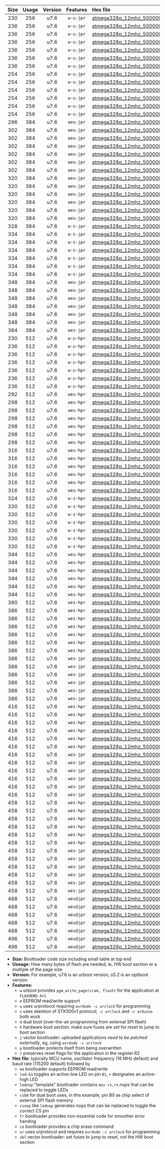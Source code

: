 |Size|Usage|Version|Features|Hex file|
|:-:|:-:|:-:|:-:|:--|
|230|256|u7.6|`w-u-jpr`|[atmega328p_12mhz_500000bps_ur_vbl.hex](https://raw.githubusercontent.com/stefanrueger/urboot/main/bootloaders/atmega328p/fcpu_12mhz/500000_bps/atmega328p_12mhz_500000bps_ur_vbl.hex)|
|236|256|u7.6|`w-u-jpr`|[atmega328p_12mhz_500000bps_led+b1_ur_vbl.hex](https://raw.githubusercontent.com/stefanrueger/urboot/main/bootloaders/atmega328p/fcpu_12mhz/500000_bps/atmega328p_12mhz_500000bps_led+b1_ur_vbl.hex)|
|236|256|u7.6|`w-u-jpr`|[atmega328p_12mhz_500000bps_led+b5_ur_vbl.hex](https://raw.githubusercontent.com/stefanrueger/urboot/main/bootloaders/atmega328p/fcpu_12mhz/500000_bps/atmega328p_12mhz_500000bps_led+b5_ur_vbl.hex)|
|236|256|u7.6|`w-u-jpr`|[atmega328p_12mhz_500000bps_led+d5_ur_vbl.hex](https://raw.githubusercontent.com/stefanrueger/urboot/main/bootloaders/atmega328p/fcpu_12mhz/500000_bps/atmega328p_12mhz_500000bps_led+d5_ur_vbl.hex)|
|236|256|u7.6|`w-u-jpr`|[atmega328p_12mhz_500000bps_led-b1_ur_vbl.hex](https://raw.githubusercontent.com/stefanrueger/urboot/main/bootloaders/atmega328p/fcpu_12mhz/500000_bps/atmega328p_12mhz_500000bps_led-b1_ur_vbl.hex)|
|236|256|u7.6|`w-u-jpr`|[atmega328p_12mhz_500000bps_led-d5_ur_vbl.hex](https://raw.githubusercontent.com/stefanrueger/urboot/main/bootloaders/atmega328p/fcpu_12mhz/500000_bps/atmega328p_12mhz_500000bps_led-d5_ur_vbl.hex)|
|236|256|u7.6|`w-u-jpr`|[atmega328p_12mhz_500000bps_lednop_ur_vbl.hex](https://raw.githubusercontent.com/stefanrueger/urboot/main/bootloaders/atmega328p/fcpu_12mhz/500000_bps/atmega328p_12mhz_500000bps_lednop_ur_vbl.hex)|
|254|256|u7.6|`w-u-jpr`|[atmega328p_12mhz_500000bps_led+b1_fr_ur_vbl.hex](https://raw.githubusercontent.com/stefanrueger/urboot/main/bootloaders/atmega328p/fcpu_12mhz/500000_bps/atmega328p_12mhz_500000bps_led+b1_fr_ur_vbl.hex)|
|254|256|u7.6|`w-u-jpr`|[atmega328p_12mhz_500000bps_led+b5_fr_ur_vbl.hex](https://raw.githubusercontent.com/stefanrueger/urboot/main/bootloaders/atmega328p/fcpu_12mhz/500000_bps/atmega328p_12mhz_500000bps_led+b5_fr_ur_vbl.hex)|
|254|256|u7.6|`w-u-jpr`|[atmega328p_12mhz_500000bps_led+d5_fr_ur_vbl.hex](https://raw.githubusercontent.com/stefanrueger/urboot/main/bootloaders/atmega328p/fcpu_12mhz/500000_bps/atmega328p_12mhz_500000bps_led+d5_fr_ur_vbl.hex)|
|254|256|u7.6|`w-u-jpr`|[atmega328p_12mhz_500000bps_led-b1_fr_ur_vbl.hex](https://raw.githubusercontent.com/stefanrueger/urboot/main/bootloaders/atmega328p/fcpu_12mhz/500000_bps/atmega328p_12mhz_500000bps_led-b1_fr_ur_vbl.hex)|
|254|256|u7.6|`w-u-jpr`|[atmega328p_12mhz_500000bps_led-d5_fr_ur_vbl.hex](https://raw.githubusercontent.com/stefanrueger/urboot/main/bootloaders/atmega328p/fcpu_12mhz/500000_bps/atmega328p_12mhz_500000bps_led-d5_fr_ur_vbl.hex)|
|254|256|u7.6|`w-u-jpr`|[atmega328p_12mhz_500000bps_lednop_fr_ur_vbl.hex](https://raw.githubusercontent.com/stefanrueger/urboot/main/bootloaders/atmega328p/fcpu_12mhz/500000_bps/atmega328p_12mhz_500000bps_lednop_fr_ur_vbl.hex)|
|296|384|u7.6|`weu-jpr`|[atmega328p_12mhz_500000bps_ee_ur_vbl.hex](https://raw.githubusercontent.com/stefanrueger/urboot/main/bootloaders/atmega328p/fcpu_12mhz/500000_bps/atmega328p_12mhz_500000bps_ee_ur_vbl.hex)|
|302|384|u7.6|`weu-jpr`|[atmega328p_12mhz_500000bps_ee_led+b1_ur_vbl.hex](https://raw.githubusercontent.com/stefanrueger/urboot/main/bootloaders/atmega328p/fcpu_12mhz/500000_bps/atmega328p_12mhz_500000bps_ee_led+b1_ur_vbl.hex)|
|302|384|u7.6|`weu-jpr`|[atmega328p_12mhz_500000bps_ee_led+b5_ur_vbl.hex](https://raw.githubusercontent.com/stefanrueger/urboot/main/bootloaders/atmega328p/fcpu_12mhz/500000_bps/atmega328p_12mhz_500000bps_ee_led+b5_ur_vbl.hex)|
|302|384|u7.6|`weu-jpr`|[atmega328p_12mhz_500000bps_ee_led+d5_ur_vbl.hex](https://raw.githubusercontent.com/stefanrueger/urboot/main/bootloaders/atmega328p/fcpu_12mhz/500000_bps/atmega328p_12mhz_500000bps_ee_led+d5_ur_vbl.hex)|
|302|384|u7.6|`weu-jpr`|[atmega328p_12mhz_500000bps_ee_led-b1_ur_vbl.hex](https://raw.githubusercontent.com/stefanrueger/urboot/main/bootloaders/atmega328p/fcpu_12mhz/500000_bps/atmega328p_12mhz_500000bps_ee_led-b1_ur_vbl.hex)|
|302|384|u7.6|`weu-jpr`|[atmega328p_12mhz_500000bps_ee_led-d5_ur_vbl.hex](https://raw.githubusercontent.com/stefanrueger/urboot/main/bootloaders/atmega328p/fcpu_12mhz/500000_bps/atmega328p_12mhz_500000bps_ee_led-d5_ur_vbl.hex)|
|302|384|u7.6|`weu-jpr`|[atmega328p_12mhz_500000bps_ee_lednop_ur_vbl.hex](https://raw.githubusercontent.com/stefanrueger/urboot/main/bootloaders/atmega328p/fcpu_12mhz/500000_bps/atmega328p_12mhz_500000bps_ee_lednop_ur_vbl.hex)|
|320|384|u7.6|`weu-jpr`|[atmega328p_12mhz_500000bps_ee_led+b1_fr_ur_vbl.hex](https://raw.githubusercontent.com/stefanrueger/urboot/main/bootloaders/atmega328p/fcpu_12mhz/500000_bps/atmega328p_12mhz_500000bps_ee_led+b1_fr_ur_vbl.hex)|
|320|384|u7.6|`weu-jpr`|[atmega328p_12mhz_500000bps_ee_led+b5_fr_ur_vbl.hex](https://raw.githubusercontent.com/stefanrueger/urboot/main/bootloaders/atmega328p/fcpu_12mhz/500000_bps/atmega328p_12mhz_500000bps_ee_led+b5_fr_ur_vbl.hex)|
|320|384|u7.6|`weu-jpr`|[atmega328p_12mhz_500000bps_ee_led+d5_fr_ur_vbl.hex](https://raw.githubusercontent.com/stefanrueger/urboot/main/bootloaders/atmega328p/fcpu_12mhz/500000_bps/atmega328p_12mhz_500000bps_ee_led+d5_fr_ur_vbl.hex)|
|320|384|u7.6|`weu-jpr`|[atmega328p_12mhz_500000bps_ee_led-b1_fr_ur_vbl.hex](https://raw.githubusercontent.com/stefanrueger/urboot/main/bootloaders/atmega328p/fcpu_12mhz/500000_bps/atmega328p_12mhz_500000bps_ee_led-b1_fr_ur_vbl.hex)|
|320|384|u7.6|`weu-jpr`|[atmega328p_12mhz_500000bps_ee_led-d5_fr_ur_vbl.hex](https://raw.githubusercontent.com/stefanrueger/urboot/main/bootloaders/atmega328p/fcpu_12mhz/500000_bps/atmega328p_12mhz_500000bps_ee_led-d5_fr_ur_vbl.hex)|
|320|384|u7.6|`weu-jpr`|[atmega328p_12mhz_500000bps_ee_lednop_fr_ur_vbl.hex](https://raw.githubusercontent.com/stefanrueger/urboot/main/bootloaders/atmega328p/fcpu_12mhz/500000_bps/atmega328p_12mhz_500000bps_ee_lednop_fr_ur_vbl.hex)|
|328|384|u7.6|`w-s-jpr`|[atmega328p_12mhz_500000bps_vbl.hex](https://raw.githubusercontent.com/stefanrueger/urboot/main/bootloaders/atmega328p/fcpu_12mhz/500000_bps/atmega328p_12mhz_500000bps_vbl.hex)|
|334|384|u7.6|`w-s-jpr`|[atmega328p_12mhz_500000bps_led+b1_vbl.hex](https://raw.githubusercontent.com/stefanrueger/urboot/main/bootloaders/atmega328p/fcpu_12mhz/500000_bps/atmega328p_12mhz_500000bps_led+b1_vbl.hex)|
|334|384|u7.6|`w-s-jpr`|[atmega328p_12mhz_500000bps_led+b5_vbl.hex](https://raw.githubusercontent.com/stefanrueger/urboot/main/bootloaders/atmega328p/fcpu_12mhz/500000_bps/atmega328p_12mhz_500000bps_led+b5_vbl.hex)|
|334|384|u7.6|`w-s-jpr`|[atmega328p_12mhz_500000bps_led+d5_vbl.hex](https://raw.githubusercontent.com/stefanrueger/urboot/main/bootloaders/atmega328p/fcpu_12mhz/500000_bps/atmega328p_12mhz_500000bps_led+d5_vbl.hex)|
|334|384|u7.6|`w-s-jpr`|[atmega328p_12mhz_500000bps_led-b1_vbl.hex](https://raw.githubusercontent.com/stefanrueger/urboot/main/bootloaders/atmega328p/fcpu_12mhz/500000_bps/atmega328p_12mhz_500000bps_led-b1_vbl.hex)|
|334|384|u7.6|`w-s-jpr`|[atmega328p_12mhz_500000bps_led-d5_vbl.hex](https://raw.githubusercontent.com/stefanrueger/urboot/main/bootloaders/atmega328p/fcpu_12mhz/500000_bps/atmega328p_12mhz_500000bps_led-d5_vbl.hex)|
|334|384|u7.6|`w-s-jpr`|[atmega328p_12mhz_500000bps_lednop_vbl.hex](https://raw.githubusercontent.com/stefanrueger/urboot/main/bootloaders/atmega328p/fcpu_12mhz/500000_bps/atmega328p_12mhz_500000bps_lednop_vbl.hex)|
|348|384|u7.6|`weu-jpr`|[atmega328p_12mhz_500000bps_ee_led+b1_fr_ce_ur_vbl.hex](https://raw.githubusercontent.com/stefanrueger/urboot/main/bootloaders/atmega328p/fcpu_12mhz/500000_bps/atmega328p_12mhz_500000bps_ee_led+b1_fr_ce_ur_vbl.hex)|
|348|384|u7.6|`weu-jpr`|[atmega328p_12mhz_500000bps_ee_led+b5_fr_ce_ur_vbl.hex](https://raw.githubusercontent.com/stefanrueger/urboot/main/bootloaders/atmega328p/fcpu_12mhz/500000_bps/atmega328p_12mhz_500000bps_ee_led+b5_fr_ce_ur_vbl.hex)|
|348|384|u7.6|`weu-jpr`|[atmega328p_12mhz_500000bps_ee_led+d5_fr_ce_ur_vbl.hex](https://raw.githubusercontent.com/stefanrueger/urboot/main/bootloaders/atmega328p/fcpu_12mhz/500000_bps/atmega328p_12mhz_500000bps_ee_led+d5_fr_ce_ur_vbl.hex)|
|348|384|u7.6|`weu-jpr`|[atmega328p_12mhz_500000bps_ee_led-b1_fr_ce_ur_vbl.hex](https://raw.githubusercontent.com/stefanrueger/urboot/main/bootloaders/atmega328p/fcpu_12mhz/500000_bps/atmega328p_12mhz_500000bps_ee_led-b1_fr_ce_ur_vbl.hex)|
|348|384|u7.6|`weu-jpr`|[atmega328p_12mhz_500000bps_ee_led-d5_fr_ce_ur_vbl.hex](https://raw.githubusercontent.com/stefanrueger/urboot/main/bootloaders/atmega328p/fcpu_12mhz/500000_bps/atmega328p_12mhz_500000bps_ee_led-d5_fr_ce_ur_vbl.hex)|
|348|384|u7.6|`weu-jpr`|[atmega328p_12mhz_500000bps_ee_lednop_fr_ce_ur_vbl.hex](https://raw.githubusercontent.com/stefanrueger/urboot/main/bootloaders/atmega328p/fcpu_12mhz/500000_bps/atmega328p_12mhz_500000bps_ee_lednop_fr_ce_ur_vbl.hex)|
|384|384|u7.6|`wes-jpr`|[atmega328p_12mhz_500000bps_ee_vbl.hex](https://raw.githubusercontent.com/stefanrueger/urboot/main/bootloaders/atmega328p/fcpu_12mhz/500000_bps/atmega328p_12mhz_500000bps_ee_vbl.hex)|
|230|512|u7.6|`w-u-hpr`|[atmega328p_12mhz_500000bps_ur.hex](https://raw.githubusercontent.com/stefanrueger/urboot/main/bootloaders/atmega328p/fcpu_12mhz/500000_bps/atmega328p_12mhz_500000bps_ur.hex)|
|236|512|u7.6|`w-u-hpr`|[atmega328p_12mhz_500000bps_led+b1_ur.hex](https://raw.githubusercontent.com/stefanrueger/urboot/main/bootloaders/atmega328p/fcpu_12mhz/500000_bps/atmega328p_12mhz_500000bps_led+b1_ur.hex)|
|236|512|u7.6|`w-u-hpr`|[atmega328p_12mhz_500000bps_led+b5_ur.hex](https://raw.githubusercontent.com/stefanrueger/urboot/main/bootloaders/atmega328p/fcpu_12mhz/500000_bps/atmega328p_12mhz_500000bps_led+b5_ur.hex)|
|236|512|u7.6|`w-u-hpr`|[atmega328p_12mhz_500000bps_led+d5_ur.hex](https://raw.githubusercontent.com/stefanrueger/urboot/main/bootloaders/atmega328p/fcpu_12mhz/500000_bps/atmega328p_12mhz_500000bps_led+d5_ur.hex)|
|236|512|u7.6|`w-u-hpr`|[atmega328p_12mhz_500000bps_led-b1_ur.hex](https://raw.githubusercontent.com/stefanrueger/urboot/main/bootloaders/atmega328p/fcpu_12mhz/500000_bps/atmega328p_12mhz_500000bps_led-b1_ur.hex)|
|236|512|u7.6|`w-u-hpr`|[atmega328p_12mhz_500000bps_led-d5_ur.hex](https://raw.githubusercontent.com/stefanrueger/urboot/main/bootloaders/atmega328p/fcpu_12mhz/500000_bps/atmega328p_12mhz_500000bps_led-d5_ur.hex)|
|236|512|u7.6|`w-u-hpr`|[atmega328p_12mhz_500000bps_lednop_ur.hex](https://raw.githubusercontent.com/stefanrueger/urboot/main/bootloaders/atmega328p/fcpu_12mhz/500000_bps/atmega328p_12mhz_500000bps_lednop_ur.hex)|
|292|512|u7.6|`weu-hpr`|[atmega328p_12mhz_500000bps_ee_ur.hex](https://raw.githubusercontent.com/stefanrueger/urboot/main/bootloaders/atmega328p/fcpu_12mhz/500000_bps/atmega328p_12mhz_500000bps_ee_ur.hex)|
|298|512|u7.6|`weu-hpr`|[atmega328p_12mhz_500000bps_ee_led+b1_ur.hex](https://raw.githubusercontent.com/stefanrueger/urboot/main/bootloaders/atmega328p/fcpu_12mhz/500000_bps/atmega328p_12mhz_500000bps_ee_led+b1_ur.hex)|
|298|512|u7.6|`weu-hpr`|[atmega328p_12mhz_500000bps_ee_led+b5_ur.hex](https://raw.githubusercontent.com/stefanrueger/urboot/main/bootloaders/atmega328p/fcpu_12mhz/500000_bps/atmega328p_12mhz_500000bps_ee_led+b5_ur.hex)|
|298|512|u7.6|`weu-hpr`|[atmega328p_12mhz_500000bps_ee_led+d5_ur.hex](https://raw.githubusercontent.com/stefanrueger/urboot/main/bootloaders/atmega328p/fcpu_12mhz/500000_bps/atmega328p_12mhz_500000bps_ee_led+d5_ur.hex)|
|298|512|u7.6|`weu-hpr`|[atmega328p_12mhz_500000bps_ee_led-b1_ur.hex](https://raw.githubusercontent.com/stefanrueger/urboot/main/bootloaders/atmega328p/fcpu_12mhz/500000_bps/atmega328p_12mhz_500000bps_ee_led-b1_ur.hex)|
|298|512|u7.6|`weu-hpr`|[atmega328p_12mhz_500000bps_ee_led-d5_ur.hex](https://raw.githubusercontent.com/stefanrueger/urboot/main/bootloaders/atmega328p/fcpu_12mhz/500000_bps/atmega328p_12mhz_500000bps_ee_led-d5_ur.hex)|
|298|512|u7.6|`weu-hpr`|[atmega328p_12mhz_500000bps_ee_lednop_ur.hex](https://raw.githubusercontent.com/stefanrueger/urboot/main/bootloaders/atmega328p/fcpu_12mhz/500000_bps/atmega328p_12mhz_500000bps_ee_lednop_ur.hex)|
|316|512|u7.6|`weu-hpr`|[atmega328p_12mhz_500000bps_ee_led+b1_fr_ur.hex](https://raw.githubusercontent.com/stefanrueger/urboot/main/bootloaders/atmega328p/fcpu_12mhz/500000_bps/atmega328p_12mhz_500000bps_ee_led+b1_fr_ur.hex)|
|316|512|u7.6|`weu-hpr`|[atmega328p_12mhz_500000bps_ee_led+b5_fr_ur.hex](https://raw.githubusercontent.com/stefanrueger/urboot/main/bootloaders/atmega328p/fcpu_12mhz/500000_bps/atmega328p_12mhz_500000bps_ee_led+b5_fr_ur.hex)|
|316|512|u7.6|`weu-hpr`|[atmega328p_12mhz_500000bps_ee_led+d5_fr_ur.hex](https://raw.githubusercontent.com/stefanrueger/urboot/main/bootloaders/atmega328p/fcpu_12mhz/500000_bps/atmega328p_12mhz_500000bps_ee_led+d5_fr_ur.hex)|
|316|512|u7.6|`weu-hpr`|[atmega328p_12mhz_500000bps_ee_led-b1_fr_ur.hex](https://raw.githubusercontent.com/stefanrueger/urboot/main/bootloaders/atmega328p/fcpu_12mhz/500000_bps/atmega328p_12mhz_500000bps_ee_led-b1_fr_ur.hex)|
|316|512|u7.6|`weu-hpr`|[atmega328p_12mhz_500000bps_ee_led-d5_fr_ur.hex](https://raw.githubusercontent.com/stefanrueger/urboot/main/bootloaders/atmega328p/fcpu_12mhz/500000_bps/atmega328p_12mhz_500000bps_ee_led-d5_fr_ur.hex)|
|316|512|u7.6|`weu-hpr`|[atmega328p_12mhz_500000bps_ee_lednop_fr_ur.hex](https://raw.githubusercontent.com/stefanrueger/urboot/main/bootloaders/atmega328p/fcpu_12mhz/500000_bps/atmega328p_12mhz_500000bps_ee_lednop_fr_ur.hex)|
|324|512|u7.6|`w-s-hpr`|[atmega328p_12mhz_500000bps.hex](https://raw.githubusercontent.com/stefanrueger/urboot/main/bootloaders/atmega328p/fcpu_12mhz/500000_bps/atmega328p_12mhz_500000bps.hex)|
|330|512|u7.6|`w-s-hpr`|[atmega328p_12mhz_500000bps_led+b1.hex](https://raw.githubusercontent.com/stefanrueger/urboot/main/bootloaders/atmega328p/fcpu_12mhz/500000_bps/atmega328p_12mhz_500000bps_led+b1.hex)|
|330|512|u7.6|`w-s-hpr`|[atmega328p_12mhz_500000bps_led+b5.hex](https://raw.githubusercontent.com/stefanrueger/urboot/main/bootloaders/atmega328p/fcpu_12mhz/500000_bps/atmega328p_12mhz_500000bps_led+b5.hex)|
|330|512|u7.6|`w-s-hpr`|[atmega328p_12mhz_500000bps_led+d5.hex](https://raw.githubusercontent.com/stefanrueger/urboot/main/bootloaders/atmega328p/fcpu_12mhz/500000_bps/atmega328p_12mhz_500000bps_led+d5.hex)|
|330|512|u7.6|`w-s-hpr`|[atmega328p_12mhz_500000bps_led-b1.hex](https://raw.githubusercontent.com/stefanrueger/urboot/main/bootloaders/atmega328p/fcpu_12mhz/500000_bps/atmega328p_12mhz_500000bps_led-b1.hex)|
|330|512|u7.6|`w-s-hpr`|[atmega328p_12mhz_500000bps_led-d5.hex](https://raw.githubusercontent.com/stefanrueger/urboot/main/bootloaders/atmega328p/fcpu_12mhz/500000_bps/atmega328p_12mhz_500000bps_led-d5.hex)|
|330|512|u7.6|`w-s-hpr`|[atmega328p_12mhz_500000bps_lednop.hex](https://raw.githubusercontent.com/stefanrueger/urboot/main/bootloaders/atmega328p/fcpu_12mhz/500000_bps/atmega328p_12mhz_500000bps_lednop.hex)|
|344|512|u7.6|`weu-hpr`|[atmega328p_12mhz_500000bps_ee_led+b1_fr_ce_ur.hex](https://raw.githubusercontent.com/stefanrueger/urboot/main/bootloaders/atmega328p/fcpu_12mhz/500000_bps/atmega328p_12mhz_500000bps_ee_led+b1_fr_ce_ur.hex)|
|344|512|u7.6|`weu-hpr`|[atmega328p_12mhz_500000bps_ee_led+b5_fr_ce_ur.hex](https://raw.githubusercontent.com/stefanrueger/urboot/main/bootloaders/atmega328p/fcpu_12mhz/500000_bps/atmega328p_12mhz_500000bps_ee_led+b5_fr_ce_ur.hex)|
|344|512|u7.6|`weu-hpr`|[atmega328p_12mhz_500000bps_ee_led+d5_fr_ce_ur.hex](https://raw.githubusercontent.com/stefanrueger/urboot/main/bootloaders/atmega328p/fcpu_12mhz/500000_bps/atmega328p_12mhz_500000bps_ee_led+d5_fr_ce_ur.hex)|
|344|512|u7.6|`weu-hpr`|[atmega328p_12mhz_500000bps_ee_led-b1_fr_ce_ur.hex](https://raw.githubusercontent.com/stefanrueger/urboot/main/bootloaders/atmega328p/fcpu_12mhz/500000_bps/atmega328p_12mhz_500000bps_ee_led-b1_fr_ce_ur.hex)|
|344|512|u7.6|`weu-hpr`|[atmega328p_12mhz_500000bps_ee_led-d5_fr_ce_ur.hex](https://raw.githubusercontent.com/stefanrueger/urboot/main/bootloaders/atmega328p/fcpu_12mhz/500000_bps/atmega328p_12mhz_500000bps_ee_led-d5_fr_ce_ur.hex)|
|344|512|u7.6|`weu-hpr`|[atmega328p_12mhz_500000bps_ee_lednop_fr_ce_ur.hex](https://raw.githubusercontent.com/stefanrueger/urboot/main/bootloaders/atmega328p/fcpu_12mhz/500000_bps/atmega328p_12mhz_500000bps_ee_lednop_fr_ce_ur.hex)|
|380|512|u7.6|`wes-hpr`|[atmega328p_12mhz_500000bps_ee.hex](https://raw.githubusercontent.com/stefanrueger/urboot/main/bootloaders/atmega328p/fcpu_12mhz/500000_bps/atmega328p_12mhz_500000bps_ee.hex)|
|386|512|u7.6|`wes-hpr`|[atmega328p_12mhz_500000bps_ee_led+b1.hex](https://raw.githubusercontent.com/stefanrueger/urboot/main/bootloaders/atmega328p/fcpu_12mhz/500000_bps/atmega328p_12mhz_500000bps_ee_led+b1.hex)|
|386|512|u7.6|`wes-hpr`|[atmega328p_12mhz_500000bps_ee_led+b5.hex](https://raw.githubusercontent.com/stefanrueger/urboot/main/bootloaders/atmega328p/fcpu_12mhz/500000_bps/atmega328p_12mhz_500000bps_ee_led+b5.hex)|
|386|512|u7.6|`wes-hpr`|[atmega328p_12mhz_500000bps_ee_led+d5.hex](https://raw.githubusercontent.com/stefanrueger/urboot/main/bootloaders/atmega328p/fcpu_12mhz/500000_bps/atmega328p_12mhz_500000bps_ee_led+d5.hex)|
|386|512|u7.6|`wes-hpr`|[atmega328p_12mhz_500000bps_ee_led-b1.hex](https://raw.githubusercontent.com/stefanrueger/urboot/main/bootloaders/atmega328p/fcpu_12mhz/500000_bps/atmega328p_12mhz_500000bps_ee_led-b1.hex)|
|386|512|u7.6|`wes-hpr`|[atmega328p_12mhz_500000bps_ee_led-d5.hex](https://raw.githubusercontent.com/stefanrueger/urboot/main/bootloaders/atmega328p/fcpu_12mhz/500000_bps/atmega328p_12mhz_500000bps_ee_led-d5.hex)|
|386|512|u7.6|`wes-hpr`|[atmega328p_12mhz_500000bps_ee_lednop.hex](https://raw.githubusercontent.com/stefanrueger/urboot/main/bootloaders/atmega328p/fcpu_12mhz/500000_bps/atmega328p_12mhz_500000bps_ee_lednop.hex)|
|386|512|u7.6|`wes-jpr`|[atmega328p_12mhz_500000bps_ee_led+b1_vbl.hex](https://raw.githubusercontent.com/stefanrueger/urboot/main/bootloaders/atmega328p/fcpu_12mhz/500000_bps/atmega328p_12mhz_500000bps_ee_led+b1_vbl.hex)|
|386|512|u7.6|`wes-jpr`|[atmega328p_12mhz_500000bps_ee_led+b5_vbl.hex](https://raw.githubusercontent.com/stefanrueger/urboot/main/bootloaders/atmega328p/fcpu_12mhz/500000_bps/atmega328p_12mhz_500000bps_ee_led+b5_vbl.hex)|
|386|512|u7.6|`wes-jpr`|[atmega328p_12mhz_500000bps_ee_led+d5_vbl.hex](https://raw.githubusercontent.com/stefanrueger/urboot/main/bootloaders/atmega328p/fcpu_12mhz/500000_bps/atmega328p_12mhz_500000bps_ee_led+d5_vbl.hex)|
|386|512|u7.6|`wes-jpr`|[atmega328p_12mhz_500000bps_ee_led-b1_vbl.hex](https://raw.githubusercontent.com/stefanrueger/urboot/main/bootloaders/atmega328p/fcpu_12mhz/500000_bps/atmega328p_12mhz_500000bps_ee_led-b1_vbl.hex)|
|386|512|u7.6|`wes-jpr`|[atmega328p_12mhz_500000bps_ee_led-d5_vbl.hex](https://raw.githubusercontent.com/stefanrueger/urboot/main/bootloaders/atmega328p/fcpu_12mhz/500000_bps/atmega328p_12mhz_500000bps_ee_led-d5_vbl.hex)|
|386|512|u7.6|`wes-jpr`|[atmega328p_12mhz_500000bps_ee_lednop_vbl.hex](https://raw.githubusercontent.com/stefanrueger/urboot/main/bootloaders/atmega328p/fcpu_12mhz/500000_bps/atmega328p_12mhz_500000bps_ee_lednop_vbl.hex)|
|416|512|u7.6|`wes-hpr`|[atmega328p_12mhz_500000bps_ee_led+b1_fr.hex](https://raw.githubusercontent.com/stefanrueger/urboot/main/bootloaders/atmega328p/fcpu_12mhz/500000_bps/atmega328p_12mhz_500000bps_ee_led+b1_fr.hex)|
|416|512|u7.6|`wes-hpr`|[atmega328p_12mhz_500000bps_ee_led+b5_fr.hex](https://raw.githubusercontent.com/stefanrueger/urboot/main/bootloaders/atmega328p/fcpu_12mhz/500000_bps/atmega328p_12mhz_500000bps_ee_led+b5_fr.hex)|
|416|512|u7.6|`wes-hpr`|[atmega328p_12mhz_500000bps_ee_led+d5_fr.hex](https://raw.githubusercontent.com/stefanrueger/urboot/main/bootloaders/atmega328p/fcpu_12mhz/500000_bps/atmega328p_12mhz_500000bps_ee_led+d5_fr.hex)|
|416|512|u7.6|`wes-hpr`|[atmega328p_12mhz_500000bps_ee_led-b1_fr.hex](https://raw.githubusercontent.com/stefanrueger/urboot/main/bootloaders/atmega328p/fcpu_12mhz/500000_bps/atmega328p_12mhz_500000bps_ee_led-b1_fr.hex)|
|416|512|u7.6|`wes-hpr`|[atmega328p_12mhz_500000bps_ee_led-d5_fr.hex](https://raw.githubusercontent.com/stefanrueger/urboot/main/bootloaders/atmega328p/fcpu_12mhz/500000_bps/atmega328p_12mhz_500000bps_ee_led-d5_fr.hex)|
|416|512|u7.6|`wes-hpr`|[atmega328p_12mhz_500000bps_ee_lednop_fr.hex](https://raw.githubusercontent.com/stefanrueger/urboot/main/bootloaders/atmega328p/fcpu_12mhz/500000_bps/atmega328p_12mhz_500000bps_ee_lednop_fr.hex)|
|416|512|u7.6|`wes-jpr`|[atmega328p_12mhz_500000bps_ee_led+b1_fr_vbl.hex](https://raw.githubusercontent.com/stefanrueger/urboot/main/bootloaders/atmega328p/fcpu_12mhz/500000_bps/atmega328p_12mhz_500000bps_ee_led+b1_fr_vbl.hex)|
|416|512|u7.6|`wes-jpr`|[atmega328p_12mhz_500000bps_ee_led+b5_fr_vbl.hex](https://raw.githubusercontent.com/stefanrueger/urboot/main/bootloaders/atmega328p/fcpu_12mhz/500000_bps/atmega328p_12mhz_500000bps_ee_led+b5_fr_vbl.hex)|
|416|512|u7.6|`wes-jpr`|[atmega328p_12mhz_500000bps_ee_led+d5_fr_vbl.hex](https://raw.githubusercontent.com/stefanrueger/urboot/main/bootloaders/atmega328p/fcpu_12mhz/500000_bps/atmega328p_12mhz_500000bps_ee_led+d5_fr_vbl.hex)|
|416|512|u7.6|`wes-jpr`|[atmega328p_12mhz_500000bps_ee_led-b1_fr_vbl.hex](https://raw.githubusercontent.com/stefanrueger/urboot/main/bootloaders/atmega328p/fcpu_12mhz/500000_bps/atmega328p_12mhz_500000bps_ee_led-b1_fr_vbl.hex)|
|416|512|u7.6|`wes-jpr`|[atmega328p_12mhz_500000bps_ee_led-d5_fr_vbl.hex](https://raw.githubusercontent.com/stefanrueger/urboot/main/bootloaders/atmega328p/fcpu_12mhz/500000_bps/atmega328p_12mhz_500000bps_ee_led-d5_fr_vbl.hex)|
|416|512|u7.6|`wes-jpr`|[atmega328p_12mhz_500000bps_ee_lednop_fr_vbl.hex](https://raw.githubusercontent.com/stefanrueger/urboot/main/bootloaders/atmega328p/fcpu_12mhz/500000_bps/atmega328p_12mhz_500000bps_ee_lednop_fr_vbl.hex)|
|458|512|u7.6|`wes-hpr`|[atmega328p_12mhz_500000bps_ee_led+b1_fr_ce.hex](https://raw.githubusercontent.com/stefanrueger/urboot/main/bootloaders/atmega328p/fcpu_12mhz/500000_bps/atmega328p_12mhz_500000bps_ee_led+b1_fr_ce.hex)|
|458|512|u7.6|`wes-hpr`|[atmega328p_12mhz_500000bps_ee_led+b5_fr_ce.hex](https://raw.githubusercontent.com/stefanrueger/urboot/main/bootloaders/atmega328p/fcpu_12mhz/500000_bps/atmega328p_12mhz_500000bps_ee_led+b5_fr_ce.hex)|
|458|512|u7.6|`wes-hpr`|[atmega328p_12mhz_500000bps_ee_led+d5_fr_ce.hex](https://raw.githubusercontent.com/stefanrueger/urboot/main/bootloaders/atmega328p/fcpu_12mhz/500000_bps/atmega328p_12mhz_500000bps_ee_led+d5_fr_ce.hex)|
|458|512|u7.6|`wes-hpr`|[atmega328p_12mhz_500000bps_ee_led-b1_fr_ce.hex](https://raw.githubusercontent.com/stefanrueger/urboot/main/bootloaders/atmega328p/fcpu_12mhz/500000_bps/atmega328p_12mhz_500000bps_ee_led-b1_fr_ce.hex)|
|458|512|u7.6|`wes-hpr`|[atmega328p_12mhz_500000bps_ee_led-d5_fr_ce.hex](https://raw.githubusercontent.com/stefanrueger/urboot/main/bootloaders/atmega328p/fcpu_12mhz/500000_bps/atmega328p_12mhz_500000bps_ee_led-d5_fr_ce.hex)|
|458|512|u7.6|`wes-hpr`|[atmega328p_12mhz_500000bps_ee_lednop_fr_ce.hex](https://raw.githubusercontent.com/stefanrueger/urboot/main/bootloaders/atmega328p/fcpu_12mhz/500000_bps/atmega328p_12mhz_500000bps_ee_lednop_fr_ce.hex)|
|458|512|u7.6|`wes-jpr`|[atmega328p_12mhz_500000bps_ee_led+b1_fr_ce_vbl.hex](https://raw.githubusercontent.com/stefanrueger/urboot/main/bootloaders/atmega328p/fcpu_12mhz/500000_bps/atmega328p_12mhz_500000bps_ee_led+b1_fr_ce_vbl.hex)|
|458|512|u7.6|`wes-jpr`|[atmega328p_12mhz_500000bps_ee_led+b5_fr_ce_vbl.hex](https://raw.githubusercontent.com/stefanrueger/urboot/main/bootloaders/atmega328p/fcpu_12mhz/500000_bps/atmega328p_12mhz_500000bps_ee_led+b5_fr_ce_vbl.hex)|
|458|512|u7.6|`wes-jpr`|[atmega328p_12mhz_500000bps_ee_led+d5_fr_ce_vbl.hex](https://raw.githubusercontent.com/stefanrueger/urboot/main/bootloaders/atmega328p/fcpu_12mhz/500000_bps/atmega328p_12mhz_500000bps_ee_led+d5_fr_ce_vbl.hex)|
|458|512|u7.6|`wes-jpr`|[atmega328p_12mhz_500000bps_ee_led-b1_fr_ce_vbl.hex](https://raw.githubusercontent.com/stefanrueger/urboot/main/bootloaders/atmega328p/fcpu_12mhz/500000_bps/atmega328p_12mhz_500000bps_ee_led-b1_fr_ce_vbl.hex)|
|458|512|u7.6|`wes-jpr`|[atmega328p_12mhz_500000bps_ee_led-d5_fr_ce_vbl.hex](https://raw.githubusercontent.com/stefanrueger/urboot/main/bootloaders/atmega328p/fcpu_12mhz/500000_bps/atmega328p_12mhz_500000bps_ee_led-d5_fr_ce_vbl.hex)|
|458|512|u7.6|`wes-jpr`|[atmega328p_12mhz_500000bps_ee_lednop_fr_ce_vbl.hex](https://raw.githubusercontent.com/stefanrueger/urboot/main/bootloaders/atmega328p/fcpu_12mhz/500000_bps/atmega328p_12mhz_500000bps_ee_lednop_fr_ce_vbl.hex)|
|488|512|u7.6|`weudjpr`|[atmega328p_12mhz_500000bps_ee_led+b1_csb0_fr_ce_ur_vbl.hex](https://raw.githubusercontent.com/stefanrueger/urboot/main/bootloaders/atmega328p/fcpu_12mhz/500000_bps/atmega328p_12mhz_500000bps_ee_led+b1_csb0_fr_ce_ur_vbl.hex)|
|488|512|u7.6|`weudjpr`|[atmega328p_12mhz_500000bps_ee_led+b5_csb0_fr_ce_ur_vbl.hex](https://raw.githubusercontent.com/stefanrueger/urboot/main/bootloaders/atmega328p/fcpu_12mhz/500000_bps/atmega328p_12mhz_500000bps_ee_led+b5_csb0_fr_ce_ur_vbl.hex)|
|488|512|u7.6|`weudjpr`|[atmega328p_12mhz_500000bps_ee_led+d5_csb0_fr_ce_ur_vbl.hex](https://raw.githubusercontent.com/stefanrueger/urboot/main/bootloaders/atmega328p/fcpu_12mhz/500000_bps/atmega328p_12mhz_500000bps_ee_led+d5_csb0_fr_ce_ur_vbl.hex)|
|488|512|u7.6|`weudjpr`|[atmega328p_12mhz_500000bps_ee_led-b1_csb0_fr_ce_ur_vbl.hex](https://raw.githubusercontent.com/stefanrueger/urboot/main/bootloaders/atmega328p/fcpu_12mhz/500000_bps/atmega328p_12mhz_500000bps_ee_led-b1_csb0_fr_ce_ur_vbl.hex)|
|488|512|u7.6|`weudjpr`|[atmega328p_12mhz_500000bps_ee_led-d5_csb0_fr_ce_ur_vbl.hex](https://raw.githubusercontent.com/stefanrueger/urboot/main/bootloaders/atmega328p/fcpu_12mhz/500000_bps/atmega328p_12mhz_500000bps_ee_led-d5_csb0_fr_ce_ur_vbl.hex)|
|496|512|u7.6|`weudjpr`|[atmega328p_12mhz_500000bps_ee_led+b1_csd5_fr_ce_ur_vbl.hex](https://raw.githubusercontent.com/stefanrueger/urboot/main/bootloaders/atmega328p/fcpu_12mhz/500000_bps/atmega328p_12mhz_500000bps_ee_led+b1_csd5_fr_ce_ur_vbl.hex)|
|496|512|u7.6|`weudjpr`|[atmega328p_12mhz_500000bps_ee_lednop_csnop_fr_ce_ur_vbl.hex](https://raw.githubusercontent.com/stefanrueger/urboot/main/bootloaders/atmega328p/fcpu_12mhz/500000_bps/atmega328p_12mhz_500000bps_ee_lednop_csnop_fr_ce_ur_vbl.hex)|

- **Size:** Bootloader code size including small table at top end
- **Useage:** How many bytes of flash are needed, ie, HW boot section or a multiple of the page size
- **Version:** For example, u7.6 is an urboot version, o5.2 is an optiboot version
- **Features:**
  + `w` urboot provides `pgm_write_page(sram, flash)` for the application at `FLASHEND-4+1`
  + `e` EEPROM read/write support
  + `u` uses urprotocol requiring `avrdude -c urclock` for programming
  + `s` uses skeleton of STK500v1 protocol; `-c urclock` and `-c arduino` both work
  + `d` dual boot (over-the-air programming from external SPI flash)
  + `h` hardware boot section: make sure fuses are set for reset to jump to boot section
  + `j` vector bootloader: uploaded applications *need to be patched externally*, eg, using `avrdude -c urclock`
  + `p` bootloader protects itself from being overwritten
  + `r` preserves reset flags for the application in the register R2
- **Hex file:** typically MCU name, oscillator frequency (16 MHz default) and baud rate (115200 default) followed by
  + `ee` bootloader supports EEPROM read/write
  + `led-b1` toggles an active-low LED on pin `B1`, `+` designates an active-high LED
  + `lednop` "template" bootloader contains `mov rx,rx` nops that can be replaced to toggle LEDs
  + `csb0` for dual boot uses, in this example, pin B0 as chip select of external SPI flash memory
  + `csnop` like `lednop` generates nops that can be replaced to toggle the correct CS pin
  + `fr` bootloader provides non-essential code for smoother error handing
  + `ce` bootloader provides a chip erase command
  + `ur` uses urprotocol and requires `avrdude -c urclock` for programming
  + `vbl` vector bootloader: set fuses to jump to reset, not the HW boot section
